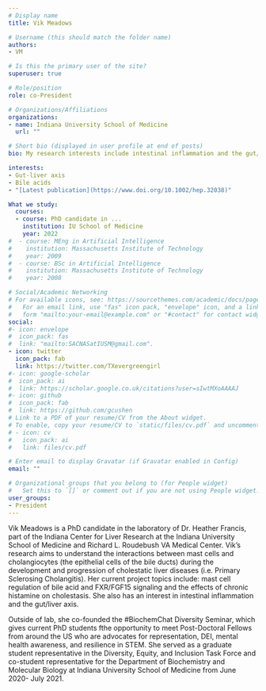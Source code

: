 ```yaml
---
# Display name
title: Vik Meadows

# Username (this should match the folder name)
authors:
- VM

# Is this the primary user of the site?
superuser: true

# Role/position
role: co-President

# Organizations/Affiliations
organizations:
- name: Indiana University School of Medicine
  url: ""

# Short bio (displayed in user profile at end of posts)
bio: My research interests include intestinal inflammation and the gut/liver axis.

interests:
- Gut-liver axis
- Bile acids
- "[Latest publication](https://www.doi.org/10.1002/hep.32038)"

What we study:
  courses:
  - course: PhD candidate in ...
    institution: IU School of Medicine
    year: 2022
#  - course: MEng in Artificial Intelligence
#    institution: Massachusetts Institute of Technology
#    year: 2009
#  - course: BSc in Artificial Intelligence
#    institution: Massachusetts Institute of Technology
#    year: 2008

# Social/Academic Networking
# For available icons, see: https://sourcethemes.com/academic/docs/page-builder/#icons
#   For an email link, use "fas" icon pack, "envelope" icon, and a link in the
#   form "mailto:your-email@example.com" or "#contact" for contact widget.
social:
#- icon: envelope
#  icon_pack: fas
#  link: "mailto:SACNASatIUSM@gmail.com".
- icon: twitter
  icon_pack: fab
  link: https://twitter.com/TXevergreengirl
#- icon: google-scholar
#  icon_pack: ai
#  link: https://scholar.google.co.uk/citations?user=sIwtMXoAAAAJ
#- icon: github
#  icon_pack: fab
#  link: https://github.com/gcushen
# Link to a PDF of your resume/CV from the About widget.
# To enable, copy your resume/CV to `static/files/cv.pdf` and uncomment the lines below.
# - icon: cv
#   icon_pack: ai
#   link: files/cv.pdf

# Enter email to display Gravatar (if Gravatar enabled in Config)
email: ""

# Organizational groups that you belong to (for People widget)
#   Set this to `[]` or comment out if you are not using People widget.
user_groups:
- President
---
```


Vik Meadows is a PhD candidate in the laboratory of Dr. Heather Francis, part of the Indiana Center for Liver Research at the Indiana University School of Medicine and Richard L. Roudebush VA Medical Center. Vik’s research aims to understand the interactions between mast cells and cholangiocytes (the epithelial cells of the bile ducts) during the development and progression of cholestatic liver diseases (i.e. Primary Sclerosing Cholangitis). Her current project topics include: mast cell regulation of bile acid and FXR/FGF15 signaling and the effects of chronic histamine on cholestasis. She also has an interest in intestinal inflammation and the gut/liver axis.

Outside of lab, she co-founded the #BiochemChat Diversity Seminar, which gives current PhD students fthe opportunity to meet Post-Doctoral Fellows from around the US who are advocates for representation, DEI, mental health awareness, and resilience in STEM. She served as a graduate student representative in the Diversity, Equity, and Inclusion Task Force and co-student representative for the Department of Biochemistry and Molecular Biology at Indiana University School of Medicine from June 2020- July 2021.
